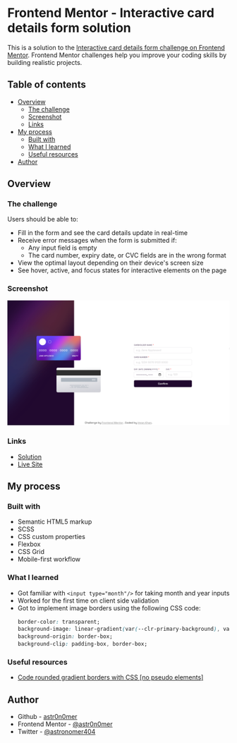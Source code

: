 # Frontend Mentor - Interactive card details form solution

This is a solution to the [Interactive card details form challenge on Frontend Mentor](https://www.frontendmentor.io/challenges/interactive-card-details-form-XpS8cKZDWw). Frontend Mentor challenges help you improve your coding skills by building realistic projects.

## Table of contents

- [Overview](#overview)
  - [The challenge](#the-challenge)
  - [Screenshot](#screenshot)
  - [Links](#links)
- [My process](#my-process)
  - [Built with](#built-with)
  - [What I learned](#what-i-learned)
  - [Useful resources](#useful-resources)
- [Author](#author)

## Overview

### The challenge

Users should be able to:

- Fill in the form and see the card details update in real-time
- Receive error messages when the form is submitted if:
  - Any input field is empty
  - The card number, expiry date, or CVC fields are in the wrong format
- View the optimal layout depending on their device's screen size
- See hover, active, and focus states for interactive elements on the page

### Screenshot

![](./screenshot-desktop.png)

### Links

- [Solution](./)
- [Live Site](https://astr0n0mer.github.io/challenges-frontendmentor.io/interactive-card-details-form/index.html)

## My process

### Built with

- Semantic HTML5 markup
- SCSS
- CSS custom properties
- Flexbox
- CSS Grid
- Mobile-first workflow

### What I learned

- Got familiar with `<input type="month"/>` for taking month and year inputs
- Worked for the first time on client side validation
- Got to implement image borders using the following CSS code:
  ```CSS
  border-color: transparent;
  background-image: linear-gradient(var(--clr-primary-background), var(--clr-primary-background)), linear-gradient(to right, var(--clr-1-gradient-input-border), var(--clr-2-gradient-input-border));
  background-origin: border-box;
  background-clip: padding-box, border-box;
  ```

### Useful resources

- [Code rounded gradient borders with CSS [no pseudo elements]](https://www.youtube.com/watch?v=k-kyiUuRxkQ)

## Author

- Github - [astr0n0mer](https://www.github.com/astr0n0mer)
- Frontend Mentor - [@astr0n0mer](https://www.frontendmentor.io/profile/astr0n0mer)
- Twitter - [@astronomer404](https://www.twitter.com/astronomer404)
